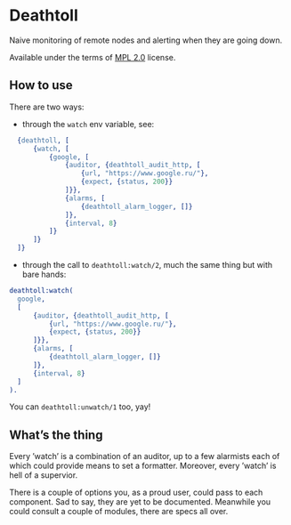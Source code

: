 Deathtoll
=========

Naive monitoring of remote nodes and alerting when they are going down.

Available under the terms of [MPL 2.0](LICENSE) license.

How to use
----------

There are two ways:

 - through the `watch` env variable, see:

```erlang
  {deathtoll, [
      {watch, [
          {google, [
              {auditor, {deathtoll_audit_http, [
                  {url, "https://www.google.ru/"},
                  {expect, {status, 200}}
              ]}},
              {alarms, [
                  {deathtoll_alarm_logger, []}
              ]},
              {interval, 8}
          ]}
      ]}
  ]}
```

 - through the call to `deathtoll:watch/2`, much the same thing but with bare hands:

```erlang
deathtoll:watch(
  google,
  [
      {auditor, {deathtoll_audit_http, [
          {url, "https://www.google.ru/"},
          {expect, {status, 200}}
      ]}},
      {alarms, [
          {deathtoll_alarm_logger, []}
      ]},
      {interval, 8}
  ]
).
```

You can `deathtoll:unwatch/1` too, yay!

What’s the thing
----------------

Every ’watch’ is a combination of an auditor, up to a few alarmists each of which could provide means to set a formatter. Moreover, every ’watch’ is hell of a supervior.

There is a couple of options you, as a proud user, could pass to each component. Sad to say, they are yet to be documented. Meanwhile you could consult a couple of modules, there are specs all over.



